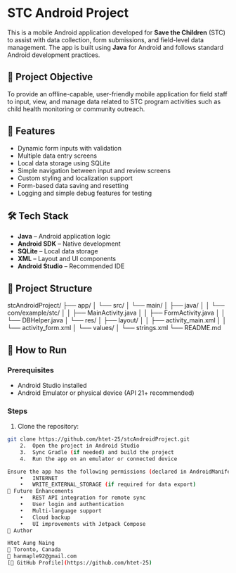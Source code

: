 # STC Android Project

This is a mobile Android application developed for **Save the Children** (STC) to assist with data collection, form submissions, and field-level data management. The app is built using **Java** for Android and follows standard Android development practices.

## 🎯 Project Objective

To provide an offline-capable, user-friendly mobile application for field staff to input, view, and manage data related to STC program activities such as child health monitoring or community outreach.

## 📱 Features

- Dynamic form inputs with validation
- Multiple data entry screens
- Local data storage using SQLite
- Simple navigation between input and review screens
- Custom styling and localization support
- Form-based data saving and resetting
- Logging and simple debug features for testing

## 🛠 Tech Stack

- **Java** – Android application logic
- **Android SDK** – Native development
- **SQLite** – Local data storage
- **XML** – Layout and UI components
- **Android Studio** – Recommended IDE

## 📁 Project Structure
stcAndroidProject/
├── app/
│   └── src/
│       └── main/
│           ├── java/
│           │   └── com/example/stc/
│           │       ├── MainActivity.java
│           │       ├── FormActivity.java
│           │       └── DBHelper.java
│           └── res/
│               ├── layout/
│               │   ├── activity_main.xml
│               │   └── activity_form.xml
│               └── values/
│                   └── strings.xml
└── README.md

## 🚀 How to Run

### Prerequisites

- Android Studio installed
- Android Emulator or physical device (API 21+ recommended)

### Steps

1. Clone the repository:

```bash
git clone https://github.com/htet-25/stcAndroidProject.git
	2.	Open the project in Android Studio
	3.	Sync Gradle (if needed) and build the project
	4.	Run the app on an emulator or connected device

Ensure the app has the following permissions (declared in AndroidManifest.xml):
	•	INTERNET
	•	WRITE_EXTERNAL_STORAGE (if required for data export)
🔧 Future Enhancements
	•	REST API integration for remote sync
	•	User login and authentication
	•	Multi-language support
	•	Cloud backup
	•	UI improvements with Jetpack Compose
👤 Author

Htet Aung Naing
📍 Toronto, Canada
📧 hanmaple92@gmail.com
[🔗 GitHub Profile](https://github.com/htet-25)
